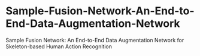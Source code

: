# Sample-Fusion-Network-An-End-to-End-Data-Augmentation-Network
Sample Fusion Network: An End-to-End Data Augmentation Network for Skeleton-based Human Action Recognition
